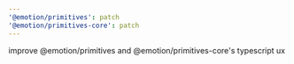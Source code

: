 ```yaml
---
'@emotion/primitives': patch
'@emotion/primitives-core': patch
---
```


improve @emotion/primitives and @emotion/primitives-core's typescript ux
